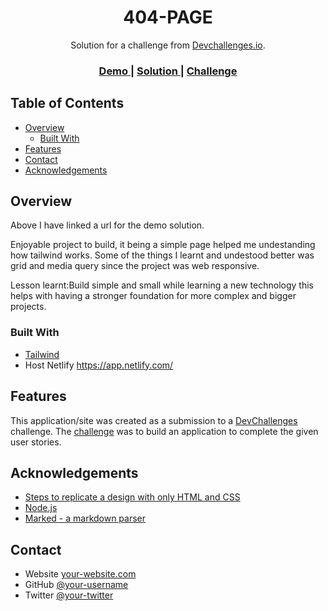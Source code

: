<!-- Please update value in the {}  -->

<h1 align="center">404-PAGE</h1>

<div align="center">
   Solution for a challenge from  <a href="http://devchallenges.io" target="_blank">Devchallenges.io</a>.
</div>

<div align="center">
  <h3>
    <a href="https://pagenotfoundproject.netlify.app/">
      Demo
    </a>
    <span> | </span>
    <a href="https://devchallenges.io/solutions/7PJg0OBbmGfa7fM7zoHJ">
      Solution
    </a>
    <span> | </span>
    <a href="https://devchallenges.io/challenges/wBunSb7FPrIepJZAg0sY">
      Challenge
    </a>
  </h3>
</div>

<!-- TABLE OF CONTENTS -->

## Table of Contents

- [Overview](#overview)
  - [Built With](#built-with)
- [Features](#features)
- [Contact](#contact)
- [Acknowledgements](#acknowledgements)

<!-- OVERVIEW -->

## Overview
Above I have linked a url for the demo solution.

Enjoyable project to build, it being a simple page helped me undestanding how tailwind works. Some of the things I learnt and undestood better was grid and media query since the project was web responsive.

Lesson learnt:Build simple and small while learning a new technology this helps with having a stronger foundation for more complex and bigger projects.



### Built With

<!-- This section should list any major frameworks that you built your project using. Here are a few examples.-->
- [Tailwind](https://tailwindcss.com/)
- Host Netlify https://app.netlify.com/

## Features

<!-- List the features of your application or follow the template. Don't share the figma file here :) -->

This application/site was created as a submission to a [DevChallenges](https://devchallenges.io/challenges/wBunSb7FPrIepJZAg0sY) challenge. The [challenge](https://devchallenges.io/challenges/wBunSb7FPrIepJZAg0sY) was to build an application to complete the given user stories.


## Acknowledgements

<!-- This section should list any articles or add-ons/plugins that helps you to complete the project. This is optional but it will help you in the future. For exmpale -->

- [Steps to replicate a design with only HTML and CSS](https://devchallenges-blogs.web.app/how-to-replicate-design/)
- [Node.js](https://nodejs.org/)
- [Marked - a markdown parser](https://github.com/chjj/marked)

## Contact

- Website [your-website.com](https://pagenotfoundproject.netlify.app/)
- GitHub [@your-username](https://github.com/Pauline-wanjiku)
- Twitter [@your-twitter](https://twitter.com/pauline__Shiko)
